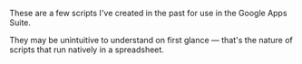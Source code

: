 These are a few scripts I've created in the past for use in the Google Apps Suite.

They may be unintuitive to understand on first glance — that's the nature of scripts that run natively in a spreadsheet.
